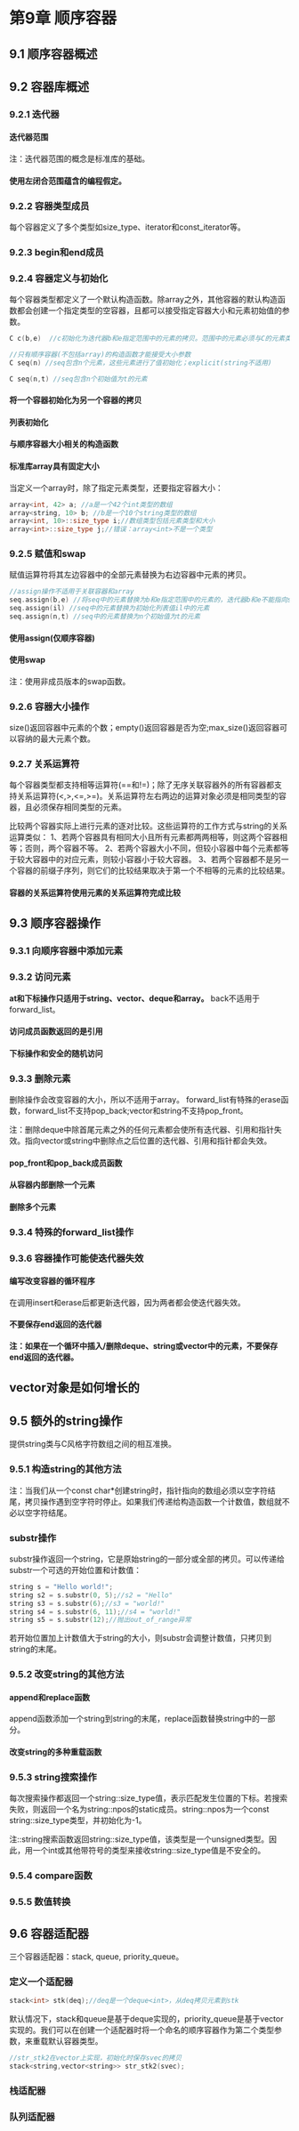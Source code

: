 # 第9章 顺序容器

## 9.1 顺序容器概述 

## 9.2 容器库概述
 
### 9.2.1 迭代器

#### 迭代器范围

注：迭代器范围的概念是标准库的基础。

#### 使用左闭合范围蕴含的编程假定。

### 9.2.2 容器类型成员

每个容器定义了多个类型如size_type、iterator和const_iterator等。

### 9.2.3 begin和end成员

### 9.2.4 容器定义与初始化

每个容器类型都定义了一个默认构造函数。除array之外，其他容器的默认构造函数都会创建一个指定类型的空容器，且都可以接受指定容器大小和元素初始值的参数。

```cpp
C c(b,e)  //c初始化为迭代器b和e指定范围中的元素的拷贝。范围中的元素必须与C的元素类型相容(array不适用)

//只有顺序容器(不包括array)的构造函数才能接受大小参数
C seq(n) //seq包含n个元素，这些元素进行了值初始化；explicit(string不适用)

C seq(n,t) //seq包含n个初始值为t的元素
```

#### 将一个容器初始化为另一个容器的拷贝

#### 列表初始化

#### 与顺序容器大小相关的构造函数

#### 标准库array具有固定大小

当定义一个array时，除了指定元素类型，还要指定容器大小：

```cpp
array<int, 42> a; //a是一个42个int类型的数组
array<string, 10> b; //b是一个10个string类型的数组
array<int, 10>::size_type i;//数组类型包括元素类型和大小
array<int>::size_type j;//错误：array<int>不是一个类型
```

### 9.2.5 赋值和swap

赋值运算符将其左边容器中的全部元素替换为右边容器中元素的拷贝。

```cpp
//assign操作不适用于关联容器和array
seq.assign(b,e) //将seq中的元素替换为b和e指定范围中的元素的，迭代器b和e不能指向seq中的元素
seq.assign(il) //seq中的元素替换为初始化列表值il中的元素
seq.assign(n,t) //seq中的元素替换为n个初始值为t的元素
```

#### 使用assign(仅顺序容器)

#### 使用swap

注：使用非成员版本的swap函数。

### 9.2.6 容器大小操作

size()返回容器中元素的个数；empty()返回容器是否为空;max_size()返回容器可以容纳的最大元素个数。

### 9.2.7 关系运算符

每个容器类型都支持相等运算符(==和!=)；除了无序关联容器外的所有容器都支持关系运算符(<,>,<=,>=)。关系运算符左右两边的运算对象必须是相同类型的容器，且必须保存相同类型的元素。

比较两个容器实际上进行元素的逐对比较。这些运算符的工作方式与string的关系运算类似：
1、若两个容器具有相同大小且所有元素都两两相等，则这两个容器相等；否则，两个容器不等。
2、若两个容器大小不同，但较小容器中每个元素都等于较大容器中的对应元素，则较小容器小于较大容器。
3、若两个容器都不是另一个容器的前缀子序列，则它们的比较结果取决于第一个不相等的元素的比较结果。

#### 容器的关系运算符使用元素的关系运算符完成比较

## 9.3 顺序容器操作

### 9.3.1 向顺序容器中添加元素

### 9.3.2 访问元素

**at和下标操作只适用于string、vector、deque和array。**
back不适用于forward_list。

#### 访问成员函数返回的是引用

#### 下标操作和安全的随机访问

### 9.3.3 删除元素

删除操作会改变容器的大小，所以不适用于array。
forward_list有特殊的erase函数，forward_list不支持pop_back;vector和string不支持pop_front。

注：删除deque中除首尾元素之外的任何元素都会使所有迭代器、引用和指针失效。指向vector或string中删除点之后位置的迭代器、引用和指针都会失效。

#### pop_front和pop_back成员函数

#### 从容器内部删除一个元素

#### 删除多个元素

### 9.3.4 特殊的forward_list操作

### 9.3.6 容器操作可能使迭代器失效

#### 编写改变容器的循环程序

在调用insert和erase后都更新迭代器，因为两者都会使迭代器失效。

#### 不要保存end返回的迭代器

**注：如果在一个循环中插入/删除deque、string或vector中的元素，不要保存end返回的迭代器。**

## vector对象是如何增长的

## 9.5 额外的string操作

提供string类与C风格字符数组之间的相互准换。

### 9.5.1 构造string的其他方法

注：当我们从一个const char*创建string时，指针指向的数组必须以空字符结尾，拷贝操作遇到空字符时停止。如果我们传递给构造函数一个计数值，数组就不必以空字符结尾。

### substr操作

substr操作返回一个string，它是原始string的一部分或全部的拷贝。可以传递给substr一个可选的开始位置和计数值：
```cpp
string s = "Hello world!";
string s2 = s.substr(0, 5);//s2 = "Hello"
string s3 = s.substr(6);//s3 = "world!"
string s4 = s.substr(6, 11);//s4 = "world!"
string s5 = s.substr(12);//抛出out_of_range异常
```

若开始位置加上计数值大于string的大小，则substr会调整计数值，只拷贝到string的末尾。

### 9.5.2 改变string的其他方法

#### append和replace函数

append函数添加一个string到string的末尾，replace函数替换string中的一部分。

#### 改变string的多种重载函数


### 9.5.3 string搜索操作

每次搜索操作都返回一个string::size_type值，表示匹配发生位置的下标。若搜索失败，则返回一个名为string::npos的static成员。string::npos为一个const string::size_type类型，并初始化为-1。

注::string搜索函数返回string::size_type值，该类型是一个unsigned类型。因此，用一个int或其他带符号的类型来接收string::size_type值是不安全的。

### 9.5.4 compare函数

### 9.5.5 数值转换

## 9.6 容器适配器

三个容器适配器：stack, queue, priority_queue。

### 定义一个适配器

```cpp
stack<int> stk(deq);//deq是一个deque<int>，从deq拷贝元素到stk
```

默认情况下，stack和queue是基于deque实现的，priority_queue是基于vector实现的。我们可以在创建一个适配器时将一个命名的顺序容器作为第二个类型参数，来重载默认容器类型。

```cpp
//str_stk2在vector上实现，初始化时保存svec的拷贝
stack<string,vector<string>> str_stk2(svec);
```

### 栈适配器

### 队列适配器









